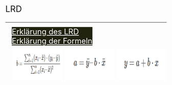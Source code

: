 <p style="font-size: 20pt;">LRD</p>

-------------------------

<div width="33%" style="margin-left: 20px; padding-bottom: 10px; margin-right:33%; font-size: 18pt;">
   <a style="color: #FFF; width: 100%; background-color: #221; margin-top: 10px; padding-right: 42px" href="https://github.com/jannikwiessler/pythonDHBW/blob/main/Lineare_Regression/Lineare_Regression_py.pptx">Erklärung des LRD</a><br>
   <a style="20px; color: #FFF; width:100%; background-color: #221; margin-top: 10px;" href="https://www.crashkurs-statistik.de/einfache-lineare-regression/">Erklärung der Formeln</a>
</div>
<div style="margin-left: 20px">
    <img src="pics/b.PNG" alt="Bild existiert nicht mehr" width="33%" height="100px"></img>
    <img src="pics/a.PNG" alt="Bild existiert nicht mehr" width="33%" height="100px"></img>
    <img src="pics/y.PNG" alt="Bild existiert nicht mehr" width="32%" height="100px"></img>
</div>